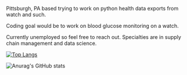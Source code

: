 Pittsburgh, PA based trying to work on python health data exports from watch and such.

Coding goal would be to work on blood glucose monitoring on a watch.

Currently unemployed so feel free to reach out. Specialties are in supply chain management and data science.

[![Top Langs](https://github-readme-stats-git-masterrstaa-rickstaa.vercel.app/api/top-langs/?username=jtb21091)](https://github.com/jtb21091/github-readme-stats)

![Anurag's GitHub stats](https://github-readme-stats.vercel.app/api?username=jtb21091&hide=contribs,prs)
